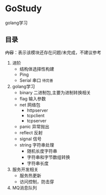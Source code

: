 # GoStudy
golang学习
## 目录

~~内容~~：表示该模块还存在问题/未完成，不建议参考

1. 进阶
    - 结构体选择性构建
    - Ping
    - Serial 串口  `待完善`
2. golang学习
    - binary 二进制包,主要为进制转换相关
    - flag 输入参数
    - net 网络包
      - httpserver
      - tcpclient
      - tcpserver
    - panic 异常抛出
    - reflect 反射
    - signal 信号
    - string 字符串处理
      - 随机长度字符串
      - 字符串和字节数组转换
      - 字符串长度
3. 服务开发相关
    - 服务热更新
    - 访问控制，防击穿
4. MQ消息队列

